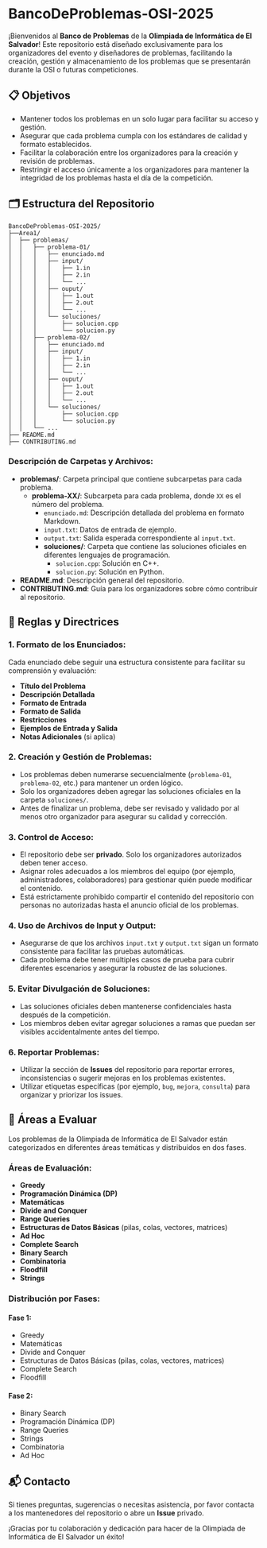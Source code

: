 # BancoDeProblemas-OSI-2025

¡Bienvenidos al **Banco de Problemas** de la **Olimpiada de Informática de El Salvador**! Este repositorio está diseñado exclusivamente para los organizadores del evento y diseñadores de problemas, facilitando la creación, gestión y almacenamiento de los problemas que se presentarán durante la OSI o futuras competiciones.

## 📋 Objetivos

- Mantener todos los problemas en un solo lugar para facilitar su acceso y gestión.
- Asegurar que cada problema cumpla con los estándares de calidad y formato establecidos.
- Facilitar la colaboración entre los organizadores para la creación y revisión de problemas.
- Restringir el acceso únicamente a los organizadores para mantener la integridad de los problemas hasta el día de la competición.

## 🗂️ Estructura del Repositorio

```
BancoDeProblemas-OSI-2025/
├──Area1/
│  ├── problemas/
│  │   ├── problema-01/
│  │   │   ├── enunciado.md
│  │   │   ├── input/
│  │   │   │   ├── 1.in
│  │   │   │   ├── 2.in
│  │   │   │   └── ...
│  │   │   ├── ouput/
│  │   │   │   ├── 1.out
│  │   │   │   ├── 2.out
│  │   │   │   └── ...
│  │   │   └── soluciones/
│  │   │       ├── solucion.cpp
│  │   │       └── solucion.py
│  │   ├── problema-02/
│  │   │   ├── enunciado.md
│  │   │   ├── input/
│  │   │   │   ├── 1.in
│  │   │   │   ├── 2.in
│  │   │   │   └── ...
│  │   │   ├── ouput/
│  │   │   │   ├── 1.out
│  │   │   │   ├── 2.out
│  │   │   │   └── ...
│  │   │   └── soluciones/
│  │   │       ├── solucion.cpp
│  │   │       └── solucion.py
│  │   └── ...
├── README.md
├── CONTRIBUTING.md
```

### **Descripción de Carpetas y Archivos:**

- **problemas/**: Carpeta principal que contiene subcarpetas para cada problema.
  - **problema-XX/**: Subcarpeta para cada problema, donde `XX` es el número del problema.
    - `enunciado.md`: Descripción detallada del problema en formato Markdown.
    - `input.txt`: Datos de entrada de ejemplo.
    - `output.txt`: Salida esperada correspondiente al `input.txt`.
    - **soluciones/**: Carpeta que contiene las soluciones oficiales en diferentes lenguajes de programación.
      - `solucion.cpp`: Solución en C++.
      - `solucion.py`: Solución en Python.
- **README.md**: Descripción general del repositorio.
- **CONTRIBUTING.md**: Guía para los organizadores sobre cómo contribuir al repositorio.

## 📜 Reglas y Directrices

### 1. **Formato de los Enunciados:**

Cada enunciado debe seguir una estructura consistente para facilitar su comprensión y evaluación:

- **Título del Problema**
- **Descripción Detallada**
- **Formato de Entrada**
- **Formato de Salida**
- **Restricciones**
- **Ejemplos de Entrada y Salida**
- **Notas Adicionales** (si aplica)

### 2. **Creación y Gestión de Problemas:**

- Los problemas deben numerarse secuencialmente (`problema-01`, `problema-02`, etc.) para mantener un orden lógico.
- Solo los organizadores deben agregar las soluciones oficiales en la carpeta `soluciones/`.
- Antes de finalizar un problema, debe ser revisado y validado por al menos otro organizador para asegurar su calidad y corrección.

### 3. **Control de Acceso:**

- El repositorio debe ser **privado**. Solo los organizadores autorizados deben tener acceso.
- Asignar roles adecuados a los miembros del equipo (por ejemplo, administradores, colaboradores) para gestionar quién puede modificar el contenido.
- Está estrictamente prohibido compartir el contenido del repositorio con personas no autorizadas hasta el anuncio oficial de los problemas.

### 4. **Uso de Archivos de Input y Output:**

- Asegurarse de que los archivos `input.txt` y `output.txt` sigan un formato consistente para facilitar las pruebas automáticas.
- Cada problema debe tener múltiples casos de prueba para cubrir diferentes escenarios y asegurar la robustez de las soluciones.

### 5. **Evitar Divulgación de Soluciones:**

- Las soluciones oficiales deben mantenerse confidenciales hasta después de la competición.
- Los miembros deben evitar agregar soluciones a ramas que puedan ser visibles accidentalmente antes del tiempo.

### 6. **Reportar Problemas:**

- Utilizar la sección de **Issues** del repositorio para reportar errores, inconsistencias o sugerir mejoras en los problemas existentes.
- Utilizar etiquetas específicas (por ejemplo, `bug`, `mejora`, `consulta`) para organizar y priorizar los issues.
## 🧩 Áreas a Evaluar

Los problemas de la Olimpiada de Informática de El Salvador están categorizados en diferentes áreas temáticas y distribuidos en dos fases.

### **Áreas de Evaluación:**

- **Greedy**
- **Programación Dinámica (DP)**
- **Matemáticas**
- **Divide and Conquer**
- **Range Queries**
- **Estructuras de Datos Básicas** (pilas, colas, vectores, matrices)
- **Ad Hoc**
- **Complete Search**
- **Binary Search**
- **Combinatoria**
- **Floodfill**
- **Strings**

### **Distribución por Fases:**

#### **Fase 1:**
- Greedy
- Matemáticas
- Divide and Conquer
- Estructuras de Datos Básicas (pilas, colas, vectores, matrices)
- Complete Search
- Floodfill

#### **Fase 2:**
- Binary Search
- Programación Dinámica (DP)
- Range Queries
- Strings
- Combinatoria
- Ad Hoc

## 📬 Contacto

Si tienes preguntas, sugerencias o necesitas asistencia, por favor contacta a los mantenedores del repositorio o abre un **Issue** privado.

¡Gracias por tu colaboración y dedicación para hacer de la Olimpiada de Informática de El Salvador un éxito!
